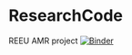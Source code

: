 # ResearchCode
REEU AMR project
[![Binder](https://mybinder.org/badge_logo.svg)](https://mybinder.org/v2/gh/venomj26/HEAD)
